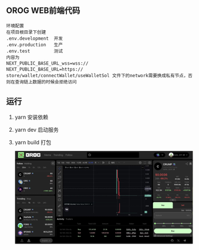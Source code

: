 ## OROG WEB前端代码

    环境配置
    在项目根目录下创建
    .env.development  开发
    .env.production   生产
    .env.test         测试
    内容为
    NEXT_PUBLIC_BASE_URL_wss=wss://
    NEXT_PUBLIC_BASE_URL=https://
    store/wallet/connectWallet/useWalletSol 文件下的network需要换成私有节点，否则在查询链上数据的时候会拒绝访问

## 运行
1. yarn 安装依赖
2. yarn dev 启动服务
3. yarn build 打包

    ![alt text](image.png)